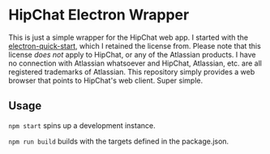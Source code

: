 # HipChat Electron Wrapper

This is just a simple wrapper for the HipChat web app. I started with the
[electron-quick-start](https://github.com/atom/electron-quick-start), which I
retained the license from. Please note that this license *does not* apply to
HipChat, or any of the Atlassian products. I have no connection with Atlassian
whatsoever and HipChat, Atlassian, etc. are all registered trademarks of
Atlassian. This repository simply provides a web browser that points to
HipChat's web client. Super simple.

## Usage

`npm start` spins up a development instance.

`npm run build` builds with the targets defined in the package.json.
